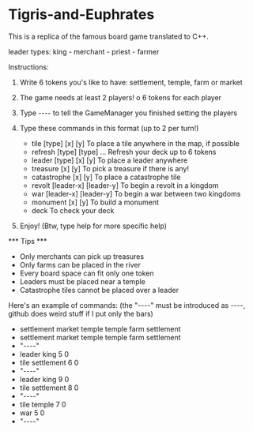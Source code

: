 # Tigris-and-Euphrates

This is a replica of the famous board game translated to C++.

leader types: king - merchant - priest - farmer

Instructions:
1) Write 6 tokens you's like to have: settlement, temple, farm or market

2) The game needs at least 2 players! o 6 tokens for each player

3) Type ---- to tell the GameManager you finished setting the players

4) Type these commands in this format (up to 2 per turn!)
    - tile [type] [x] [y] To place a tile anywhere in the map, if possible
    - refresh [type] [type] ... Refresh your deck up to 6 tokens
    - leader [type] [x] [y] To place a leader anywhere						 
    - treasure [x] [y] To pick a treasure if there is any!						  
    - catastrophe [x] [y] To place a catastrophe tile		  
    - revolt [leader-x] [leader-y] To begin a revolt in a kingdom			  
    - war [leader-x] [leader-y] To begin a war between two kingdoms		  
    - monument [x] [y] To build a monument
    - deck To check your deck	
    
5) Enjoy! (Btw, type help for more specific help)

*** Tips ***

- Only merchants can pick up treasures
- Only farms can be placed in the river
- Every board space can fit only one token
- Leaders must be placed near a temple
- Catastrophe tiles cannot be placed over a leader

Here's an example of commands: (the "----" must be introduced as ----, github does weird stuff if I put only the bars)

- settlement market temple temple farm settlement
- settlement market temple temple farm settlement 
- "----"
- leader king 5 0 
- tile settlement 6 0 
- "----"
- leader king 9 0 
- tile settlement 8 0 
- "----"
- tile temple 7 0 
- war 5 0 
- "----"
